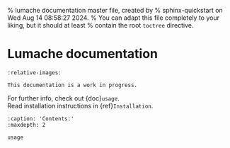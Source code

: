 % lumache documentation master file, created by
% sphinx-quickstart on Wed Aug 14 08:58:27 2024.
% You can adapt this file completely to your liking, but it should at least
% contain the root `toctree` directive.

# Lumache documentation
```{include} ../../README.md
:relative-images:
```
```{warning}
This documentation is a work in progress.
```

For further info, check out {doc}`usage`.  
Read installation instructions in {ref}`Installation`.

```{toctree}
:caption: 'Contents:'
:maxdepth: 2

usage
```

